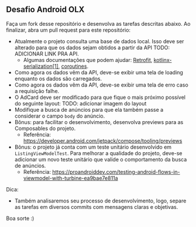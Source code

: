 ## Desafio Android OLX

Faça um fork desse repositório e desenvolva as tarefas descritas abaixo. Ao finalizar, abra um pull request para este repositório:

* Atualmente o projeto consulta uma base de dados local. Isso deve ser alterado para que os dados sejam obtidos a partir da API TODO: ADICIONAR LINK PRA API.
  * Algumas documentações que podem ajudar: [Retrofit](https://square.github.io/retrofit/), [kotlinx-serialization](https://kotlinlang.org/docs/serialization.html#example-json-serialization)[[1]](https://developer.android.com/codelabs/basic-android-kotlin-compose-getting-data-internet#7), [coroutines](https://developer.android.com/kotlin/coroutines).
* Como agora os dados vêm da API, deve-se exibir uma tela de loading enquanto os dados são carregados.
* Como agora os dados vêm da API, deve-se exibir uma tela de erro caso a requisição falhe.
* O AdCard deve ser modificado para que fique o mais próximo possível do seguinte layout:
    TODO: adicionar imagem do layout
* Modifique a busca de anúncios para que ela também passe a considerar o campo `body` do anúncio.
* Bônus: para facilitar o desenvolvimento, desenvolva previews para as Composables do projeto.
  * Referência: https://developer.android.com/jetpack/compose/tooling/previews
* Bônus: o projeto já conta com um teste unitário desenvolvido em `ListingViewModelTest`. Para melhorar a qualidade do projeto, deve-se adicionar um novo teste unitário que valide o comportamento da busca de anúncios. 
  * Referência: https://proandroiddev.com/testing-android-flows-in-viewmodel-with-turbine-ea9bae7e811a

Dica:

* Também analisaremos seu processo de desenvolvimento, logo, separe as tarefas em diversos commits com mensagens claras e objetivas.

Boa sorte :)
